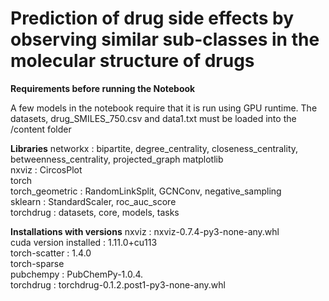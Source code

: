# Prediction of drug side effects by observing similar sub-classes in the molecular structure of drugs

**Requirements before running the Notebook**

A few models in the notebook require that it is run using GPU runtime.
The datasets, drug_SMILES_750.csv and data1.txt must be loaded into the /content folder

**Libraries**
networkx : bipartite, degree_centrality, closeness_centrality, betweenness_centrality, projected_graph
matplotlib  
nxviz : CircosPlot  
torch  
torch_geometric : RandomLinkSplit, GCNConv, negative_sampling  
sklearn : StandardScaler, roc_auc_score  
torchdrug : datasets, core, models, tasks  

**Installations with versions**
nxviz : nxviz-0.7.4-py3-none-any.whl  
cuda version installed : 1.11.0+cu113  
torch-scatter : 1.4.0  
torch-sparse  
pubchempy : PubChemPy-1.0.4.  
torchdrug : torchdrug-0.1.2.post1-py3-none-any.whl  
